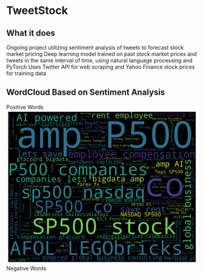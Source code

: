 # TweetStock
## What it does
Ongoing project utilizing sentiment analysis of tweets to forecast stock market pricing
Deep learning model trained on past stock market prices and tweets in the same interval of time, using natural language processing and PyTorch
Uses Twitter API for web scraping and Yahoo Finance stock prices for training data

## WordCloud Based on Sentiment Analysis
Positive Words
<img src = "https://github.com/BabyChouSr/TweetStock/blob/main/positivewordcloud.png">
Negative Words

